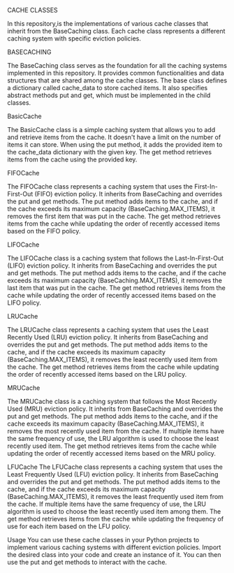 CACHE CLASSES

In this repository,is the  implementations of various cache classes that inherit from the BaseCaching class. Each cache class represents a different caching system with specific eviction policies.

BASECACHING

The BaseCaching class serves as the foundation for all the caching systems implemented in this repository. It provides common functionalities and data structures that are shared among the cache classes. The base class defines a dictionary called cache_data to store cached items. It also specifies abstract methods put and get, which must be implemented in the child classes.

BasicCache

The BasicCache class is a simple caching system that allows you to add and retrieve items from the cache. It doesn't have a limit on the number of items it can store. When using the put method, it adds the provided item to the cache_data dictionary with the given key. The get method retrieves items from the cache using the provided key.

FIFOCache

The FIFOCache class represents a caching system that uses the First-In-First-Out (FIFO) eviction policy. It inherits from BaseCaching and overrides the put and get methods. The put method adds items to the cache, and if the cache exceeds its maximum capacity (BaseCaching.MAX_ITEMS), it removes the first item that was put in the cache. The get method retrieves items from the cache while updating the order of recently accessed items based on the FIFO policy.

LIFOCache

The LIFOCache class is a caching system that follows the Last-In-First-Out (LIFO) eviction policy. It inherits from BaseCaching and overrides the put and get methods. The put method adds items to the cache, and if the cache exceeds its maximum capacity (BaseCaching.MAX_ITEMS), it removes the last item that was put in the cache. The get method retrieves items from the cache while updating the order of recently accessed items based on the LIFO policy.

LRUCache

The LRUCache class represents a caching system that uses the Least Recently Used (LRU) eviction policy. It inherits from BaseCaching and overrides the put and get methods. The put method adds items to the cache, and if the cache exceeds its maximum capacity (BaseCaching.MAX_ITEMS), it removes the least recently used item from the cache. The get method retrieves items from the cache while updating the order of recently accessed items based on the LRU policy.

MRUCache

The MRUCache class is a caching system that follows the Most Recently Used (MRU) eviction policy. It inherits from BaseCaching and overrides the put and get methods. The put method adds items to the cache, and if the cache exceeds its maximum capacity (BaseCaching.MAX_ITEMS), it removes the most recently used item from the cache. If multiple items have the same frequency of use, the LRU algorithm is used to choose the least recently used item. The get method retrieves items from the cache while updating the order of recently accessed items based on the MRU policy.

LFUCache
The LFUCache class represents a caching system that uses the Least Frequently Used (LFU) eviction policy. It inherits from BaseCaching and overrides the put and get methods. The put method adds items to the cache, and if the cache exceeds its maximum capacity (BaseCaching.MAX_ITEMS), it removes the least frequently used item from the cache. If multiple items have the same frequency of use, the LRU algorithm is used to choose the least recently used item among them. The get method retrieves items from the cache while updating the frequency of use for each item based on the LFU policy.

Usage
You can use these cache classes in your Python projects to implement various caching systems with different eviction policies. Import the desired class into your code and create an instance of it. You can then use the put and get methods to interact with the cache.
